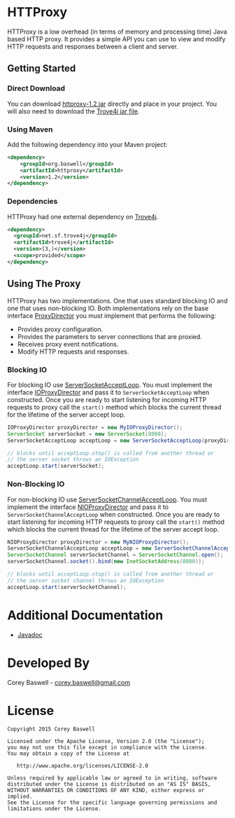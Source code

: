 # HTTProxy
HTTProxy is a low overhead (in terms of memory and processing time) Java based HTTP proxy. It provides a simple API you can use to view and modify HTTP requests and responses between a client and server.

## Getting Started

### Direct Download
You can download <a href="https://github.com/baswerc/httproxy/releases/download/v1.2/httproxy-1.2.jar">httproxy-1.2.jar</a> directly and place in your project. You will also need to download the <a href="https://bitbucket.org/trove4j/trove/downloads">Trove4j jar file</a>.

### Using Maven
Add the following dependency into your Maven project:

````xml
<dependency>
    <groupId>org.baswell</groupId>
    <artifactId>httproxy</artifactId>
    <version>1.2</version>
</dependency>
````

### Dependencies
HTTProxy had one external dependency on <a href="http://trove.starlight-systems.com/">Trove4j</a>.

````xml
<dependency>
  <groupId>net.sf.trove4j</groupId>
  <artifactId>trove4j</artifactId>
  <version>[3,)</version>
  <scope>provided</scope>
</dependency>
````

## Using The Proxy

HTTProxy has two implementations. One that uses standard blocking IO and one that uses non-blocking IO. Both implementations rely on the base interface
<a href="http://baswerc.github.io/httproxy/javadoc/org/baswell/httproxy/ProxyDirector.html">ProxyDirector</a> you must implement that performs the following:

* Provides proxy configuration.
* Provides the parameters to server connections that are proxied.
* Receives proxy event notifications.
* Modify HTTP requests and responses.

### Blocking IO
For blocking IO use <a href="http://baswerc.github.io/httproxy/javadoc/org/baswell/httproxy/ServerSocketAcceptLoop.html">ServerSocketAcceptLoop</a>. You must implement
the interface <a href="http://baswerc.github.io/httproxy/javadoc/org/baswell/httproxy/IOProxyDirector.html">IOProxyDirector</a> and pass it to `ServerSocketAcceptLoop` when constructed.
Once you are ready to start listening for incoming HTTP requests to proxy call the `start()` method which blocks the current thread for the lifetime of the server accept loop.

```Java
IOProxyDirector proxyDirector = new MyIOProxyDirector();
ServerSocket serverSocket = new ServerSocket(8080);
ServerSocketAcceptLoop acceptLoop = new ServerSocketAcceptLoop(proxyDirector);

// blocks until acceptLoop.stop() is called from another thread or
// the server socket throws an IOException
acceptLoop.start(serverSocket);
```

### Non-Blocking IO
For non-blocking IO use <a href="http://baswerc.github.io/httproxy/javadoc/org/baswell/httproxy/ServerSocketChannelAcceptLoop.html">ServerSocketChannelAcceptLoop</a>. You must implement
the interface <a href="http://baswerc.github.io/httproxy/javadoc/org/baswell/httproxy/NIOProxyDirector.html">NIOProxyDirector</a> and pass it to `ServerSocketChannelAcceptLoop` when constructed.
Once you are ready to start listening for incoming HTTP requests to proxy call the `start()` method which blocks the current thread for the lifetime of the server accept loop.

```Java
NIOProxyDirector proxyDirector = new MyNIOProxyDirector();
ServerSocketChannelAcceptLoop acceptLoop = new ServerSocketChannelAcceptLoop(proxyDirector);
ServerSocketChannel serverSocketChannel = ServerSocketChannel.open();
serverSocketChannel.socket().bind(new InetSocketAddress(8080));

// blocks until acceptLoop.stop() is called from another thread or
// the server socket channel throws an IOException
acceptLoop.start(serverSocketChannel);
```

# Additional Documentation

* <a href="http://baswerc.github.io/httproxy/javadoc/">Javadoc</a>

# Developed By

Corey Baswell - <a href="mailto:corey.baswell@gmail.com">corey.baswell@gmail.com</a>

# License
````
Copyright 2015 Corey Baswell

Licensed under the Apache License, Version 2.0 (the "License");
you may not use this file except in compliance with the License.
You may obtain a copy of the License at

   http://www.apache.org/licenses/LICENSE-2.0

Unless required by applicable law or agreed to in writing, software
distributed under the License is distributed on an "AS IS" BASIS,
WITHOUT WARRANTIES OR CONDITIONS OF ANY KIND, either express or implied.
See the License for the specific language governing permissions and
limitations under the License.
````
